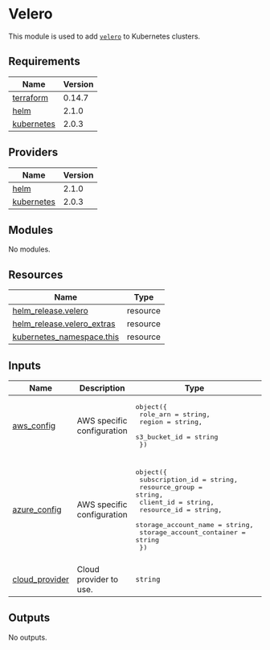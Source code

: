 # Velero

This module is used to add [`velero`](https://github.com/vmware-tanzu/velero) to Kubernetes clusters.

## Requirements

| Name | Version |
|------|---------|
| <a name="requirement_terraform"></a> [terraform](#requirement\_terraform) | 0.14.7 |
| <a name="requirement_helm"></a> [helm](#requirement\_helm) | 2.1.0 |
| <a name="requirement_kubernetes"></a> [kubernetes](#requirement\_kubernetes) | 2.0.3 |

## Providers

| Name | Version |
|------|---------|
| <a name="provider_helm"></a> [helm](#provider\_helm) | 2.1.0 |
| <a name="provider_kubernetes"></a> [kubernetes](#provider\_kubernetes) | 2.0.3 |

## Modules

No modules.

## Resources

| Name | Type |
|------|------|
| [helm_release.velero](https://registry.terraform.io/providers/hashicorp/helm/2.1.0/docs/resources/release) | resource |
| [helm_release.velero_extras](https://registry.terraform.io/providers/hashicorp/helm/2.1.0/docs/resources/release) | resource |
| [kubernetes_namespace.this](https://registry.terraform.io/providers/hashicorp/kubernetes/2.0.3/docs/resources/namespace) | resource |

## Inputs

| Name | Description | Type | Default | Required |
|------|-------------|------|---------|:--------:|
| <a name="input_aws_config"></a> [aws\_config](#input\_aws\_config) | AWS specific configuration | <pre>object({<br>    role_arn     = string,<br>    region       = string,<br>    s3_bucket_id = string<br>  })</pre> | <pre>{<br>  "region": "",<br>  "role_arn": "",<br>  "s3_bucket_id": ""<br>}</pre> | no |
| <a name="input_azure_config"></a> [azure\_config](#input\_azure\_config) | AWS specific configuration | <pre>object({<br>    subscription_id           = string,<br>    resource_group            = string,<br>    client_id                 = string,<br>    resource_id               = string,<br>    storage_account_name      = string,<br>    storage_account_container = string<br>  })</pre> | <pre>{<br>  "client_id": "",<br>  "resource_group": "",<br>  "resource_id": "",<br>  "storage_account_container": "",<br>  "storage_account_name": "",<br>  "subscription_id": "",<br>  "tenant_id": ""<br>}</pre> | no |
| <a name="input_cloud_provider"></a> [cloud\_provider](#input\_cloud\_provider) | Cloud provider to use. | `string` | `"azure"` | no |

## Outputs

No outputs.
